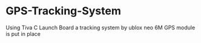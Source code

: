 # GPS-Tracking-System
Using Tiva C Launch Board a tracking system by ublox neo 6M GPS module is put in place
